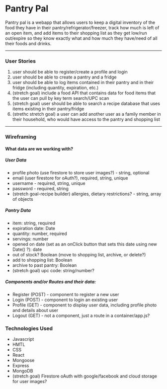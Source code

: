 # Pantry Pal
Pantry pal is a webapp that allows users to keep a digital inventory of the food they have in their pantry/refrigerator/freezer, track how much is left of an open item, and add items to their shopping list as they get low/run out/expire so they know exactly what and how much they have/need of all their foods and drinks. 
***
### User Stories
1.  user should be able to register/create a profile and login
2.  user should be able to create a pantry and a fridge
3.  user should be able to log items contained in their pantry and in their fridge (including quantity, expiration, etc.)
4.  (stretch goal) include a food API that contains data for food items that the user can pull by key term search/UPC scan
5.  (stretch goal) user should be able to search a recipe database that uses items existing in their pantry/fridge
6.  (strethc stretch goal) a user can add another user as a family member in their household, who would have access to the pantry and shopping list
***


### Wireframing
#### What data are we working with?
##### User Data
- profile photo (use firestore to store user images?) - string, optional
- email (user firestore for oAuth?), required, string, unique
- username - required, string, unique
- password - required, string
- (stretch goal-recipe builder) allergies, dietary restrictions? - string, array of objects
##### Pantry Data
- item: string, required
- expiration date: Date
- quantity: number, required
- servings: number
- opened on date (set as an onClick button that sets this date using new Date() ?): date
- out of stock? Boolean (move to shopping list, archive, or delete?)
- add to shopping list: Boolean
- archive to past pantry: Boolean
- (stretch goal) upc code: string/number? 

##### Components and/or Routes and their data:

- Register (POST) - component to register a new user
- Login (POST) - component to login an existing user
- Profile (GET) - component to display user data, including profile photo and details about user
- Logout (GET) - not a component, just a route in a container/app.js?

### Technologies Used
- Javascript
- HMTL
- CSS
- React
- Mongoose
- Express
- MongoDB
- (stretch goal) Firestore oAuth with google/facebook and cloud storage for user images?


      